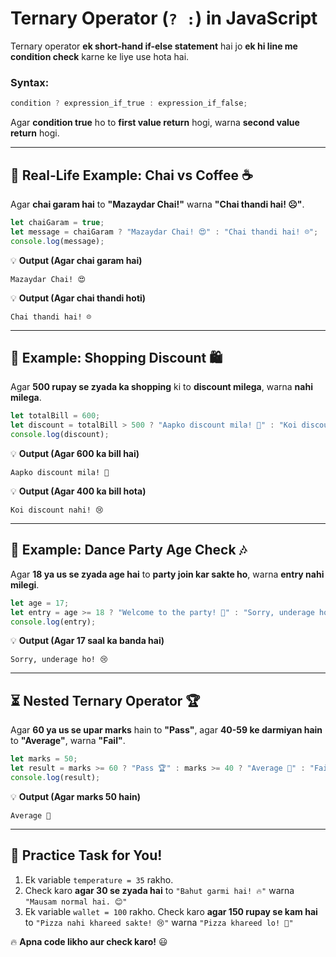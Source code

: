 # **Ternary Operator (`? :`) in JavaScript**  
Ternary operator **ek short-hand if-else statement** hai jo **ek hi line me condition check** karne ke liye use hota hai.  

### **Syntax:**
```javascript
condition ? expression_if_true : expression_if_false;
```
Agar **condition true** ho to **first value return** hogi, warna **second value return** hogi.

---

## **🎯 Real-Life Example: Chai vs Coffee ☕**
Agar **chai garam hai** to **"Mazaydar Chai!"** warna **"Chai thandi hai! ☹️"**.

```javascript
let chaiGaram = true;
let message = chaiGaram ? "Mazaydar Chai! 😍" : "Chai thandi hai! ☹️";
console.log(message);
```

💡 **Output (Agar chai garam hai)**  
```
Mazaydar Chai! 😍
```
💡 **Output (Agar chai thandi hoti)**  
```
Chai thandi hai! ☹️
```

---

## **🛒 Example: Shopping Discount 🛍️**
Agar **500 rupay se zyada ka shopping** ki to **discount milega**, warna **nahi milega**.

```javascript
let totalBill = 600;
let discount = totalBill > 500 ? "Aapko discount mila! 🎉" : "Koi discount nahi! 😢";
console.log(discount);
```

💡 **Output (Agar 600 ka bill hai)**  
```
Aapko discount mila! 🎉
```
💡 **Output (Agar 400 ka bill hota)**  
```
Koi discount nahi! 😢
```

---

## **🕺 Example: Dance Party Age Check 🎶**
Agar **18 ya us se zyada age hai** to **party join kar sakte ho**, warna **entry nahi milegi**.

```javascript
let age = 17;
let entry = age >= 18 ? "Welcome to the party! 🎉" : "Sorry, underage ho! 😢";
console.log(entry);
```

💡 **Output (Agar 17 saal ka banda hai)**  
```
Sorry, underage ho! 😢
```

---

## **⏳ Nested Ternary Operator 🏆**
Agar **60 ya us se upar marks** hain to **"Pass"**, agar **40-59 ke darmiyan hain** to **"Average"**, warna **"Fail"**.

```javascript
let marks = 50;
let result = marks >= 60 ? "Pass 🏆" : marks >= 40 ? "Average 🤔" : "Fail ❌";
console.log(result);
```

💡 **Output (Agar marks 50 hain)**  
```
Average 🤔
```

---

## **🎯 Practice Task for You!**
1. Ek variable `temperature = 35` rakho.  
2. Check karo **agar 30 se zyada hai** to `"Bahut garmi hai! 🔥"` warna `"Mausam normal hai. 😊"`  
3. Ek variable `wallet = 100` rakho. Check karo **agar 150 rupay se kam hai** to `"Pizza nahi khareed sakte! 😢"` warna `"Pizza khareed lo! 🍕"`  

🔥 **Apna code likho aur check karo!** 😃
